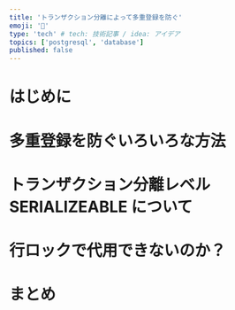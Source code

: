 ```yaml
---
title: 'トランザクション分離によって多重登録を防ぐ'
emoji: '👋'
type: 'tech' # tech: 技術記事 / idea: アイデア
topics: ['postgresql', 'database']
published: false
---
```


# はじめに

# 多重登録を防ぐいろいろな方法

# トランザクション分離レベル SERIALIZEABLE について

# 行ロックで代用できないのか？

# まとめ
